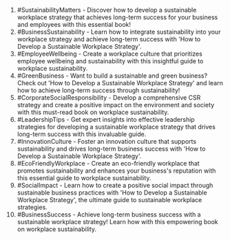 1. #SustainabilityMatters - Discover how to develop a sustainable workplace strategy that achieves long-term success for your business and employees with this essential book!
2. #BusinessSustainability - Learn how to integrate sustainability into your workplace strategy and achieve long-term success with 'How to Develop a Sustainable Workplace Strategy'.
3. #EmployeeWellbeing - Create a workplace culture that prioritizes employee wellbeing and sustainability with this insightful guide to workplace sustainability.
4. #GreenBusiness - Want to build a sustainable and green business? Check out 'How to Develop a Sustainable Workplace Strategy' and learn how to achieve long-term success through sustainability!
5. #CorporateSocialResponsibility - Develop a comprehensive CSR strategy and create a positive impact on the environment and society with this must-read book on workplace sustainability.
6. #LeadershipTips - Get expert insights into effective leadership strategies for developing a sustainable workplace strategy that drives long-term success with this invaluable guide.
7. #InnovationCulture - Foster an innovation culture that supports sustainability and drives long-term business success with 'How to Develop a Sustainable Workplace Strategy'.
8. #EcoFriendlyWorkplace - Create an eco-friendly workplace that promotes sustainability and enhances your business's reputation with this essential guide to workplace sustainability.
9. #SocialImpact - Learn how to create a positive social impact through sustainable business practices with 'How to Develop a Sustainable Workplace Strategy', the ultimate guide to sustainable workplace strategies.
10. #BusinessSuccess - Achieve long-term business success with a sustainable workplace strategy! Learn how with this empowering book on workplace sustainability.
